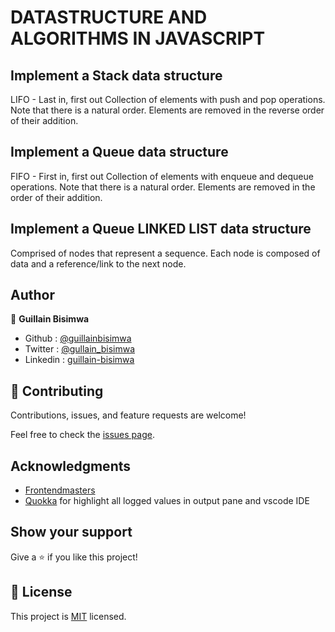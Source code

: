 # DATASTRUCTURE AND ALGORITHMS IN JAVASCRIPT

## Implement a Stack data structure

LIFO - Last in, first out
Collection of elements with push and pop operations.
Note that there is a natural order. Elements are removed in the reverse order of their addition.

## Implement a Queue data structure

FIFO - First in, first out
Collection of elements with enqueue and dequeue operations.
Note that there is a natural order. Elements are removed in the order of their addition.

## Implement a Queue LINKED LIST data structure

Comprised of nodes that represent a sequence.
Each node is composed of data and a reference/link to the next node.

## Author

👤 **Guillain Bisimwa**

- Github : [@guillainbisimwa](https://github.com/guillainbisimwa)
- Twitter : [@gullain_bisimwa](https://twitter.com/gullain_bisimwa)
- Linkedin : [guillain-bisimwa](https://www.linkedin.com/in/guillain-bisimwa-8a8b7a7b/)

## 🤝 Contributing

Contributions, issues, and feature requests are welcome!

Feel free to check the [issues page](https://github.com/guillainbisimwa/Javascript-dastructures-and-algorithms/issues).

## Acknowledgments

- [Frontendmasters](https://frontendmasters.com/courses/data-structures-algorithms/)
- [Quokka](https://quokkajs.com/?referrer=qsp) for highlight all logged values in output pane and vscode IDE

## Show your support

Give a ⭐️ if you like this project!

## 📝 License

This project is [MIT](lic.url) licensed.
